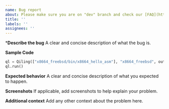 ```yaml
---
name: Bug report
about: Please make sure you are on "dev" branch and check our [FAQ](https://docs.qiling.io/en/latest/faq/)
title: ''
labels: ''
assignees: ''
---
```


***Describe the bug**
A clear and concise description of what the bug is.

**Sample Code**
```python
ql = Qiling(["x8664_freebsd/bin/x8664_hello_asm"], "x8664_freebsd", output = "dump")
ql.run()
```

**Expected behavior**
A clear and concise description of what you expected to happen.

**Screenshots**
If applicable, add screenshots to help explain your problem.

**Additional context**
Add any other context about the problem here.
